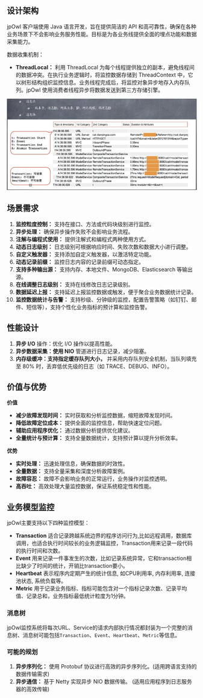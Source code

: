

## 设计架构
jpOwl 客户端使用 Java 语言开发，旨在提供简洁的 API 和高可靠性，确保在各种业务场景下不会影响业务服务性能。目标是为各业务线提供全面的埋点功能和数据采集能力。

数据收集机制：
* **ThreadLocal：** 利用 ThreadLocal 为每个线程提供独立的副本，避免线程间的数据冲突。在执行业务逻辑时，将监控数据存储到 ThreadContext 中，它以树形结构组织监控信息。业务线程完成后，将监控对象异步地存入内存队列。jpOwl 使用消费者线程异步将数据发送到第三方存储引擎。

![img.png](docs/img.png)

## 场景需求
1. **监控粒度控制：** 支持在接口、方法或代码块级别进行监控。
2. **异步处理：** 确保异步操作失败不会影响业务流程。
3. **注解与编程式使用：** 提供注解式和编程式两种使用方式。
4. **动态日志级别：** 日志级别可根据响应时间、失败次数和数据大小进行调整。
5. **自定义触发器：** 支持添加自定义触发器，以激活特定功能。
6. **动态记录前缀：** 监控日志内容的记录前缀可动态指定。
7. **支持多种输出源：** 支持内存、本地文件、MongoDB、Elasticsearch 等输出源。
8. **在线调整日志级别：** 支持在线修改日志记录级别。
9. **数据延迟上报：** 支持延迟上报监控数据或触发，便于聚合业务数据统计记录。
10. **监控数据统计与告警：** 支持秒级、分钟级的监控，配置告警策略（如钉钉、邮件、短信等），支持个性化业务指标的预计算和监控告警。


## 性能设计
1. **异步 I/O**  操作：优化 I/O 操作以提高性能。
2. **异步数据采集：使用 NIO**  管道进行日志记录，减少阻塞。 
3. **内存级缓冲：支持指定缓存队列大小，** 并采用内存队列安全机制，当队列填充至 80% 时，丢弃低优先级的日志（如 TRACE、DEBUG、INFO）。


## 价值与优势
**价值**
* **减少故障发现时间：** 实时获取和分析监控数据，缩短故障发现时间。
* **降低故障定位成本：** 提供全面的监控信息，帮助快速定位问题。
* **辅助应用程序优化：** 通过数据分析提供优化建议。
* **全量统计与预计算：** 支持全量数据统计，支持预计算以提升分析效率。

**优势**
* **实时处理：** 迅速处理信息，确保数据的时效性。
* **全量数据：** 支持全量采集和深度分析故障案例。
* **故障容忍：** 故障不会影响业务的正常运行，业务操作对监控透明。
* **高吞吐：** 高效处理大量监控数据，保证系统稳定性和性能。

## 业务模型监控
jpOwl主要支持以下四种监控模型：

* **Transaction**	适合记录跨越系统边界的程序访问行为,比如远程调用，数据库调用，也适合执行时间较长的业务逻辑监控，Transaction用来记录一段代码的执行时间和次数。
* **Event**	用来记录一件事发生的次数，比如记录系统异常，它和transaction相比缺少了时间的统计，开销比transaction要小。
* **Heartbeat**	表示程序内定期产生的统计信息, 如CPU利用率, 内存利用率, 连接池状态, 系统负载等。
* **Metric** 用于记录业务指标、指标可能包含对一个指标记录次数、记录平均值、记录总和，业务指标最低统计粒度为1分钟。

### 消息树
jpOwl监控系统将每次URL、Service的请求内部执行情况都封装为一个完整的消息树、消息树可能包括`Transaction`、`Event`、`Heartbeat`、`Metric`等信息。

### 可能的规划
1. **异步序列化：** 使用 Protobuf 协议进行高效的异步序列化。(适用跨语言支持的数据传输需求)
2. **异步通信：** 基于 Netty 实现异步 NIO 数据传输。 (适用应用程序到日志服务器的高效传输)

